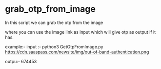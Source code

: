 # grab_otp_from_image
In this script we can grab the otp from the image

where you can use the image link as input which will give otp as output if it has.

example:- 
input :-
python3 GetOtpFromImage.py https://cdn.saaspass.com/newsite/img/out-of-band-authentication.png

outpu:-
674453
